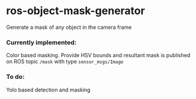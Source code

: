 # ros-object-mask-generator

Generate a mask of any object in the camera frame

### Currently implemented:
Color based masking. Provide HSV bounds and resultant mask is published on ROS topic `/mask` with type `sensor_msgs/Image`

### To do:
Yolo based detection and masking
